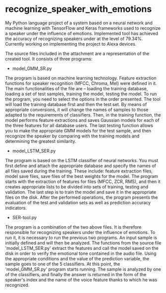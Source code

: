 # recognize_speaker_with_emotions
My Python language project of a system based on a neural network and machine learning with TensorFlow and Keras frameworks used to recognize a speaker under the influence of emotions. Implemented tool has achieved the accuracy of recognizing speakers under at the level of 79.34%. Currently working on implementing the project to Alexa devices.

The source files included in the attachment are a representation of the created tool.
It consists of three programs:

- model_GMM_SR.py

The program is based on machine learning technology. Feature extraction functions for speaker recognition (MFCC, Chroma, Mel) were defined in it. The main functionalities of the file are – loading the training database, loading a set of test samples, training the model, testing the model. To run the program, you need to select the options in the order presented. The tool will load the training database first and then the test set. By means of appropriate conversions, it will change the names of samples to those adapted to the requirements of classifiers. Then, in the training function, the model performs feature extractions and saves Gaussian models for each of the three features for all database users. The last testing function allows you to make the appropriate GMM models for the test sample, and then recognize the speaker by comparing with the training models and determining the greatest similarity.


- model_LSTM_SER.py

The program is based on the LSTM classifier of neural networks. You must first define and attach the appropriate database and specify the names of all files saved during the training. These include: feature extraction files, model save files, save files of the best weights for the model. The program starts with the extraction of features for files (MFCC, ZCR, RMS), and then it creates appropriate lists to be divided into sets of training, testing and validation. The last step is to train the model and save it in the appropriate files on the disk. After the performed operations, the program presents the evaluation of the test and validation sets as well as prediction accuracy indicators.

- SER-tool.py

The program is a combination of the two above files. It is therefore responsible for recognizing speakers under the influence of emotions. To run it, it is necessary to run the previous two programs. An input sample is initially defined and will then be analyzed. The functions from the source file 'model_LSTM_SER.py' extract the features and call the model saved on the disk in order to verify the emotional tone contained in the audio file. Using the appropriate conditions and the value of the prediction variable, the sample goes to one of the 5 classifiers. At this point, the 'model_GMM_SR.py' program starts running. The sample is analyzed by one of the classifiers, and finally the answer is returned in the form of the speaker's index and the name of the voice feature thanks to which he was recognized.
